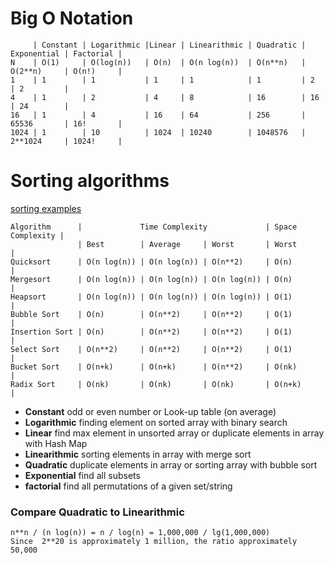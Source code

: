 # Big O Notation
```
     | Constant | Logarithmic |Linear | Linearithmic | Quadratic | Exponential | Factorial |
N    | O(1)     | O(log(n))   | O(n)  | O(n log(n))  | O(n**n)   | O(2**n)     | O(n!)     |
1    | 1        | 1           | 1     | 1            | 1         | 2           | 2         |
4    | 1        | 2           | 4     | 8            | 16        | 16          | 24        |
16   | 1        | 4           | 16    | 64           | 256       | 65536       | 16!       |
1024 | 1        | 10          | 1024  | 10240        | 1048576   | 2**1024     | 1024!     |
```

# Sorting algorithms
[sorting examples](sort.py)
```
Algorithm      |             Time Complexity             | Space Complexity |
               | Best        | Average     | Worst       | Worst            |
Quicksort      | O(n log(n)) | O(n log(n)) | O(n**2)     | O(n)             |
Mergesort      | O(n log(n)) | O(n log(n)) | O(n log(n)) | O(n)             |
Heapsort       | O(n log(n)) | O(n log(n)) | O(n log(n)) | O(1)             |
Bubble Sort    | O(n)        | O(n**2)     | O(n**2)     | O(1)             |
Insertion Sort | O(n)        | O(n**2)     | O(n**2)     | O(1)             |
Select Sort    | O(n**2)     | O(n**2)     | O(n**2)     | O(1)             |
Bucket Sort    | O(n+k)      | O(n+k)      | O(n**2)     | O(nk)            |
Radix Sort     | O(nk)       | O(nk)       | O(nk)       | O(n+k)           |
```

- **Constant** odd or even number or Look-up table (on average)
- **Logarithmic** finding element on sorted array with binary search
- **Linear** find max element in unsorted array or duplicate elements in array with Hash Map
- **Linearithmic** sorting elements in array with merge sort
- **Quadratic** duplicate elements in array or sorting array with bubble sort
- **Exponential** find all subsets
- **factorial** find all permutations of a given set/string

### Compare Quadratic to Linearithmic
```
n**n / (n log(n)) = n / log(n) = 1,000,000 / lg(1,000,000)
Since  2**20 is approximately 1 million, the ratio approximately 50,000
```
